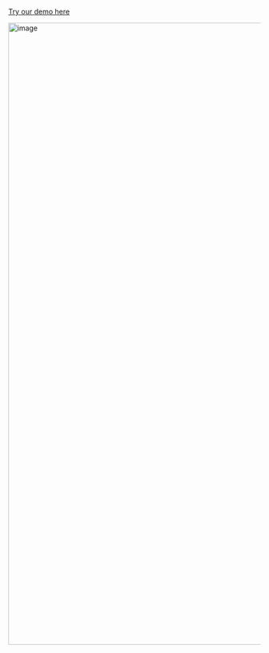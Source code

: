[Try our demo here](https://e8923dcc7992c01d78.gradio.live/)


<img width="1242" alt="image" src="https://github.com/user-attachments/assets/17cbcf22-97b2-42c5-9ce5-34962acb0d58" />
